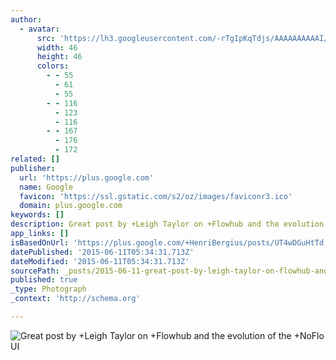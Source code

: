 ```yaml
---
author:
  - avatar:
      src: 'https://lh3.googleusercontent.com/-rTgIpKqTdjs/AAAAAAAAAAI/AAAAAAABAM8/5QywMqMDIrc/s46-c-k-no/photo.jpg'
      width: 46
      height: 46
      colors:
        - - 55
          - 61
          - 55
        - - 116
          - 123
          - 116
        - - 167
          - 176
          - 172
related: []
publisher:
  url: 'https://plus.google.com'
  name: Google
  favicon: 'https://ssl.gstatic.com/s2/oz/images/faviconr3.ico'
  domain: plus.google.com
keywords: []
description: Great post by +Leigh Taylor on +Flowhub and the evolution of the +NoFlo UI﻿ - Henri Bergius - Google+
app_links: []
isBasedOnUrl: 'https://plus.google.com/+HenriBergius/posts/UT4wDGuHtTd'
datePublished: '2015-06-11T05:34:31.713Z'
dateModified: '2015-06-11T05:34:31.713Z'
sourcePath: _posts/2015-06-11-great-post-by-leigh-taylor-on-flowhub-and-the-evolution-of.md
published: true
_type: Photograph
_context: 'http://schema.org'

---
```

![Great post by &plus;Leigh Taylor on &plus;Flowhub and the evolution of the &plus;NoFlo UI﻿](https://lh3.googleusercontent.com/proxy/rUBEd9tAf2_xm_B3mxZ580sGeRsmVm87Kj4LFai4yO-LyEmn21CHrziwsW9zMznKMk-iCa3cnj44bB_g468PRSGkMQd8_X7qkj0TrvEeDXIgn0nkQXURwGh4=w506-h284)